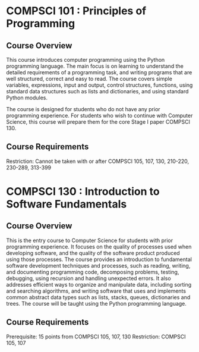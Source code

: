# COMPSCI 101 : Principles of Programming

## Course Overview

This course introduces computer programming using the Python programming language. The main focus is on learning to understand the detailed requirements of a programming task, and writing programs that are well structured, correct and easy to read. The course covers simple variables, expressions, input and output, control structures, functions, using standard data structures such as lists and dictionaries, and using standard Python modules.

The course is designed for students who do not have any prior programming experience. For students who wish to continue with Computer Science, this course will prepare them for the core Stage I paper COMPSCI 130.

## Course Requirements

Restriction: Cannot be taken with or after COMPSCI 105, 107, 130, 210-220, 230-289, 313-399

# COMPSCI 130 : Introduction to Software Fundamentals

## Course Overview

This is the entry course to Computer Science for students with prior programming experience. It focuses on the quality of processes used when developing software, and the quality of the software product produced using those processes. The course provides an introduction to fundamental software development techniques and processes, such as reading, writing, and documenting programming code, decomposing problems, testing, debugging, using recursion and handling unexpected errors. It also addresses efficient ways to organize and manipulate data, including sorting and searching algorithms, and writing software that uses and implements common abstract data types such as lists, stacks, queues, dictionaries and trees. The course will be taught using the Python programming language.

## Course Requirements

Prerequisite: 15 points from COMPSCI 105, 107, 130
Restriction: COMPSCI 105, 107
